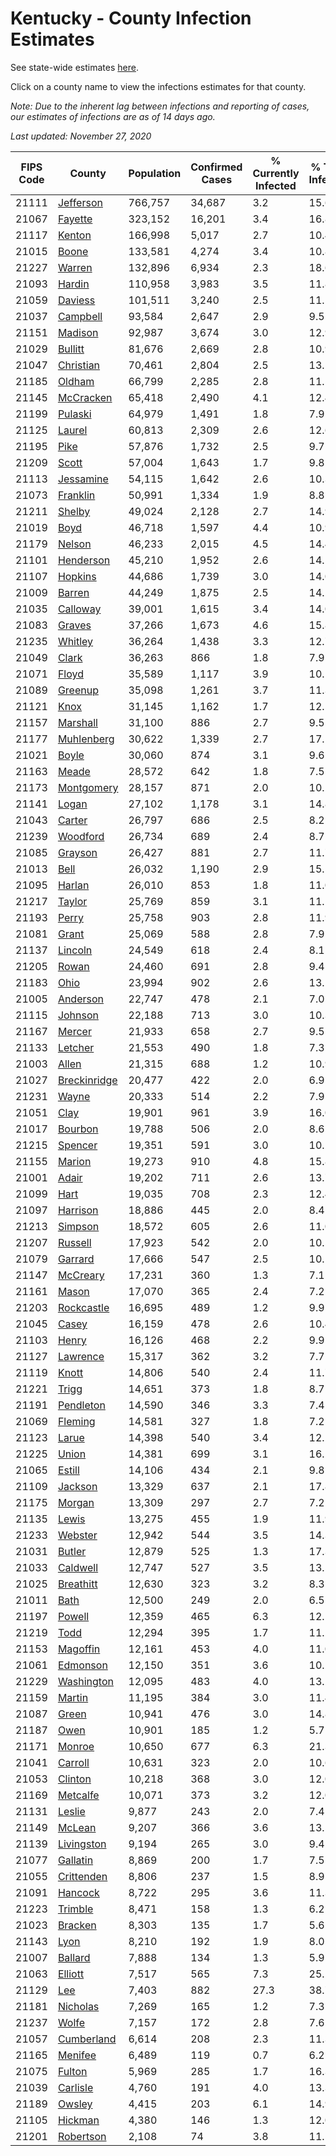# Kentucky - County Infection Estimates

See state-wide estimates [here](/infections/us-ky).

Click on a county name to view the infections estimates for that county.

*Note: Due to the inherent lag between infections and reporting of cases, our estimates of infections are as of 14 days ago.*

*Last updated: November 27, 2020*

|   FIPS Code |                       County |   Population |   Confirmed Cases |   % Currently Infected |   % Total Infected |
|-------------|------------------------------|--------------|-------------------|------------------------|--------------------|
|       21111 |       [Jefferson](jefferson) |      766,757 |            34,687 |                    3.2 |               15.6 |
|       21067 |           [Fayette](fayette) |      323,152 |            16,201 |                    3.4 |               16.8 |
|       21117 |             [Kenton](kenton) |      166,998 |             5,017 |                    2.7 |               10.4 |
|       21015 |               [Boone](boone) |      133,581 |             4,274 |                    3.4 |               10.8 |
|       21227 |             [Warren](warren) |      132,896 |             6,934 |                    2.3 |               18.6 |
|       21093 |             [Hardin](hardin) |      110,958 |             3,983 |                    3.5 |               11.8 |
|       21059 |           [Daviess](daviess) |      101,511 |             3,240 |                    2.5 |               11.1 |
|       21037 |         [Campbell](campbell) |       93,584 |             2,647 |                    2.9 |                9.5 |
|       21151 |           [Madison](madison) |       92,987 |             3,674 |                    3.0 |               12.9 |
|       21029 |           [Bullitt](bullitt) |       81,676 |             2,669 |                    2.8 |               10.9 |
|       21047 |       [Christian](christian) |       70,461 |             2,804 |                    2.5 |               13.5 |
|       21185 |             [Oldham](oldham) |       66,799 |             2,285 |                    2.8 |               11.5 |
|       21145 |       [McCracken](mccracken) |       65,418 |             2,490 |                    4.1 |               12.4 |
|       21199 |           [Pulaski](pulaski) |       64,979 |             1,491 |                    1.8 |                7.9 |
|       21125 |             [Laurel](laurel) |       60,813 |             2,309 |                    2.6 |               12.6 |
|       21195 |                 [Pike](pike) |       57,876 |             1,732 |                    2.5 |                9.7 |
|       21209 |               [Scott](scott) |       57,004 |             1,643 |                    1.7 |                9.8 |
|       21113 |       [Jessamine](jessamine) |       54,115 |             1,642 |                    2.6 |               10.3 |
|       21073 |         [Franklin](franklin) |       50,991 |             1,334 |                    1.9 |                8.8 |
|       21211 |             [Shelby](shelby) |       49,024 |             2,128 |                    2.7 |               14.9 |
|       21019 |                 [Boyd](boyd) |       46,718 |             1,597 |                    4.4 |               10.9 |
|       21179 |             [Nelson](nelson) |       46,233 |             2,015 |                    4.5 |               14.4 |
|       21101 |       [Henderson](henderson) |       45,210 |             1,952 |                    2.6 |               14.5 |
|       21107 |           [Hopkins](hopkins) |       44,686 |             1,739 |                    3.0 |               14.0 |
|       21009 |             [Barren](barren) |       44,249 |             1,875 |                    2.5 |               14.2 |
|       21035 |         [Calloway](calloway) |       39,001 |             1,615 |                    3.4 |               14.0 |
|       21083 |             [Graves](graves) |       37,266 |             1,673 |                    4.6 |               15.8 |
|       21235 |           [Whitley](whitley) |       36,264 |             1,438 |                    3.3 |               12.7 |
|       21049 |               [Clark](clark) |       36,263 |               866 |                    1.8 |                7.9 |
|       21071 |               [Floyd](floyd) |       35,589 |             1,117 |                    3.9 |               10.1 |
|       21089 |           [Greenup](greenup) |       35,098 |             1,261 |                    3.7 |               11.3 |
|       21121 |                 [Knox](knox) |       31,145 |             1,162 |                    1.7 |               12.5 |
|       21157 |         [Marshall](marshall) |       31,100 |               886 |                    2.7 |                9.5 |
|       21177 |     [Muhlenberg](muhlenberg) |       30,622 |             1,339 |                    2.7 |               17.1 |
|       21021 |               [Boyle](boyle) |       30,060 |               874 |                    3.1 |                9.6 |
|       21163 |               [Meade](meade) |       28,572 |               642 |                    1.8 |                7.5 |
|       21173 |     [Montgomery](montgomery) |       28,157 |               871 |                    2.0 |               10.2 |
|       21141 |               [Logan](logan) |       27,102 |             1,178 |                    3.1 |               14.8 |
|       21043 |             [Carter](carter) |       26,797 |               686 |                    2.5 |                8.2 |
|       21239 |         [Woodford](woodford) |       26,734 |               689 |                    2.4 |                8.7 |
|       21085 |           [Grayson](grayson) |       26,427 |               881 |                    2.7 |               11.7 |
|       21013 |                 [Bell](bell) |       26,032 |             1,190 |                    2.9 |               15.5 |
|       21095 |             [Harlan](harlan) |       26,010 |               853 |                    1.8 |               11.0 |
|       21217 |             [Taylor](taylor) |       25,769 |               859 |                    3.1 |               11.1 |
|       21193 |               [Perry](perry) |       25,758 |               903 |                    2.8 |               11.9 |
|       21081 |               [Grant](grant) |       25,069 |               588 |                    2.8 |                7.9 |
|       21137 |           [Lincoln](lincoln) |       24,549 |               618 |                    2.4 |                8.1 |
|       21205 |               [Rowan](rowan) |       24,460 |               691 |                    2.8 |                9.4 |
|       21183 |                 [Ohio](ohio) |       23,994 |               902 |                    2.6 |               13.1 |
|       21005 |         [Anderson](anderson) |       22,747 |               478 |                    2.1 |                7.0 |
|       21115 |           [Johnson](johnson) |       22,188 |               713 |                    3.0 |               10.3 |
|       21167 |             [Mercer](mercer) |       21,933 |               658 |                    2.7 |                9.5 |
|       21133 |           [Letcher](letcher) |       21,553 |               490 |                    1.8 |                7.3 |
|       21003 |               [Allen](allen) |       21,315 |               688 |                    1.2 |               10.9 |
|       21027 | [Breckinridge](breckinridge) |       20,477 |               422 |                    2.0 |                6.9 |
|       21231 |               [Wayne](wayne) |       20,333 |               514 |                    2.2 |                7.9 |
|       21051 |                 [Clay](clay) |       19,901 |               961 |                    3.9 |               16.0 |
|       21017 |           [Bourbon](bourbon) |       19,788 |               506 |                    2.0 |                8.6 |
|       21215 |           [Spencer](spencer) |       19,351 |               591 |                    3.0 |               10.2 |
|       21155 |             [Marion](marion) |       19,273 |               910 |                    4.8 |               15.8 |
|       21001 |               [Adair](adair) |       19,202 |               711 |                    2.6 |               13.7 |
|       21099 |                 [Hart](hart) |       19,035 |               708 |                    2.3 |               12.4 |
|       21097 |         [Harrison](harrison) |       18,886 |               445 |                    2.0 |                8.4 |
|       21213 |           [Simpson](simpson) |       18,572 |               605 |                    2.6 |               11.0 |
|       21207 |           [Russell](russell) |       17,923 |               542 |                    2.0 |               10.5 |
|       21079 |           [Garrard](garrard) |       17,666 |               547 |                    2.5 |               10.1 |
|       21147 |         [McCreary](mccreary) |       17,231 |               360 |                    1.3 |                7.1 |
|       21161 |               [Mason](mason) |       17,070 |               365 |                    2.4 |                7.2 |
|       21203 |     [Rockcastle](rockcastle) |       16,695 |               489 |                    1.2 |                9.9 |
|       21045 |               [Casey](casey) |       16,159 |               478 |                    2.6 |               10.4 |
|       21103 |               [Henry](henry) |       16,126 |               468 |                    2.2 |                9.9 |
|       21127 |         [Lawrence](lawrence) |       15,317 |               362 |                    3.2 |                7.7 |
|       21119 |               [Knott](knott) |       14,806 |               540 |                    2.4 |               11.7 |
|       21221 |               [Trigg](trigg) |       14,651 |               373 |                    1.8 |                8.7 |
|       21191 |       [Pendleton](pendleton) |       14,590 |               346 |                    3.3 |                7.4 |
|       21069 |           [Fleming](fleming) |       14,581 |               327 |                    1.8 |                7.2 |
|       21123 |               [Larue](larue) |       14,398 |               540 |                    3.4 |               12.2 |
|       21225 |               [Union](union) |       14,381 |               699 |                    3.1 |               16.2 |
|       21065 |             [Estill](estill) |       14,106 |               434 |                    2.1 |                9.8 |
|       21109 |           [Jackson](jackson) |       13,329 |               637 |                    2.1 |               17.8 |
|       21175 |             [Morgan](morgan) |       13,309 |               297 |                    2.7 |                7.2 |
|       21135 |               [Lewis](lewis) |       13,275 |               455 |                    1.9 |               11.9 |
|       21233 |           [Webster](webster) |       12,942 |               544 |                    3.5 |               14.3 |
|       21031 |             [Butler](butler) |       12,879 |               525 |                    1.3 |               17.3 |
|       21033 |         [Caldwell](caldwell) |       12,747 |               527 |                    3.5 |               13.5 |
|       21025 |       [Breathitt](breathitt) |       12,630 |               323 |                    3.2 |                8.3 |
|       21011 |                 [Bath](bath) |       12,500 |               249 |                    2.0 |                6.5 |
|       21197 |             [Powell](powell) |       12,359 |               465 |                    6.3 |               12.1 |
|       21219 |                 [Todd](todd) |       12,294 |               395 |                    1.7 |               11.2 |
|       21153 |         [Magoffin](magoffin) |       12,161 |               453 |                    4.0 |               11.0 |
|       21061 |         [Edmonson](edmonson) |       12,150 |               351 |                    3.6 |               10.2 |
|       21229 |     [Washington](washington) |       12,095 |               483 |                    4.0 |               13.2 |
|       21159 |             [Martin](martin) |       11,195 |               384 |                    3.0 |               11.4 |
|       21087 |               [Green](green) |       10,941 |               476 |                    3.0 |               14.8 |
|       21187 |                 [Owen](owen) |       10,901 |               185 |                    1.2 |                5.7 |
|       21171 |             [Monroe](monroe) |       10,650 |               677 |                    6.3 |               21.3 |
|       21041 |           [Carroll](carroll) |       10,631 |               323 |                    2.0 |               10.6 |
|       21053 |           [Clinton](clinton) |       10,218 |               368 |                    3.0 |               12.0 |
|       21169 |         [Metcalfe](metcalfe) |       10,071 |               373 |                    3.2 |               12.0 |
|       21131 |             [Leslie](leslie) |        9,877 |               243 |                    2.0 |                7.4 |
|       21149 |             [McLean](mclean) |        9,207 |               366 |                    3.6 |               13.5 |
|       21139 |     [Livingston](livingston) |        9,194 |               265 |                    3.0 |                9.4 |
|       21077 |         [Gallatin](gallatin) |        8,869 |               200 |                    1.7 |                7.5 |
|       21055 |     [Crittenden](crittenden) |        8,806 |               237 |                    1.5 |                8.9 |
|       21091 |           [Hancock](hancock) |        8,722 |               295 |                    3.6 |               11.3 |
|       21223 |           [Trimble](trimble) |        8,471 |               158 |                    1.3 |                6.2 |
|       21023 |           [Bracken](bracken) |        8,303 |               135 |                    1.7 |                5.6 |
|       21143 |                 [Lyon](lyon) |        8,210 |               192 |                    1.9 |                8.0 |
|       21007 |           [Ballard](ballard) |        7,888 |               134 |                    1.3 |                5.9 |
|       21063 |           [Elliott](elliott) |        7,517 |               565 |                    7.3 |               25.2 |
|       21129 |                   [Lee](lee) |        7,403 |               882 |                   27.3 |               38.7 |
|       21181 |         [Nicholas](nicholas) |        7,269 |               165 |                    1.2 |                7.3 |
|       21237 |               [Wolfe](wolfe) |        7,157 |               172 |                    2.8 |                7.6 |
|       21057 |     [Cumberland](cumberland) |        6,614 |               208 |                    2.3 |               11.3 |
|       21165 |           [Menifee](menifee) |        6,489 |               119 |                    0.7 |                6.2 |
|       21075 |             [Fulton](fulton) |        5,969 |               285 |                    1.7 |               16.3 |
|       21039 |         [Carlisle](carlisle) |        4,760 |               191 |                    4.0 |               13.3 |
|       21189 |             [Owsley](owsley) |        4,415 |               203 |                    6.1 |               14.9 |
|       21105 |           [Hickman](hickman) |        4,380 |               146 |                    1.3 |               12.0 |
|       21201 |       [Robertson](robertson) |        2,108 |                74 |                    3.8 |               11.5 |